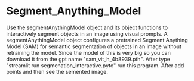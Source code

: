 # Segment_Anything_Model
Use the segmentAnythingModel object and its object functions to interactively segment objects in an image using visual prompts.  A segmentAnythingModel object configures a pretrained Segment Anything Model (SAM) for semantic segmentation of objects in an image without retraining the model.
Since the model of this is very big so you can download it from the gpt name "sam_vit_h_4b8939.pth".
After type "streamlit run segmenation_interactive.pyto" run this program.
After add points and then see the semented image.
